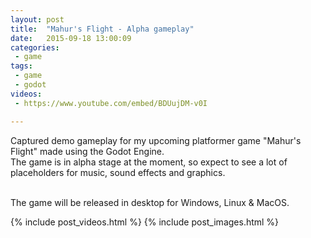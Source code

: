 ```yaml
---
layout: post
title:  "Mahur's Flight - Alpha gameplay"
date:   2015-09-18 13:00:09
categories:
 - game
tags:
 - game
 - godot
videos:
 - https://www.youtube.com/embed/BDUujDM-v0I

---
```

Captured demo gameplay for my upcoming platformer game "Mahur's Flight" made using the Godot Engine.<br>
The game is in alpha stage at the moment, so expect to see a lot of placeholders for music, sound effects and graphics.<br>
<!--more-->
<br>
The game will be released in desktop for Windows, Linux & MacOS.

{% include post_videos.html %}
{% include post_images.html %}